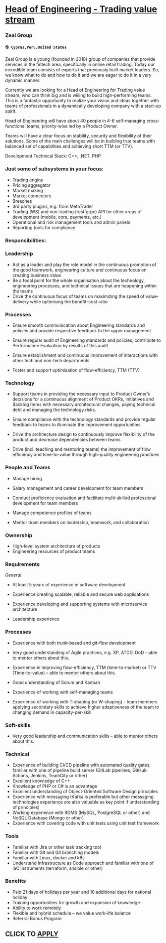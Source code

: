 # [Head of Engineering - Trading value stream](https://www.remotewlb.com/apply/head-of-engineering-trading-value-stream)  
### Zeal Group  
#### `🌎 Cyprus,Peru,United States`  

Zeal Group is a young (founded in 2018) group of companies that provide services in the fintech area, specifically in online retail trading. Today our incredible team consists of experts that previously built market leaders. So, we know what to do and how to do it and we are eager to do it in a very dynamic manner.

Currently we are looking for a Head of Engineering for Trading value stream, who can think big and is willing to build high-performing teams. This is a fantastic opportunity to realize your vision and ideas together with teams of professionals in a dynamically developing company with a start-up spirit.

Head of Engineering will have about 40 people in 4-6 self-managing cross-functional teams, priority-wise led by a Product Owner.

Teams will have a clear focus on stability, security and flexibility of their solutions. Some of the main challenges will be in building true teams with balanced set of capabilities and achieving short TTM (or TTV).

Development Technical Stack: C++, .NET, PHP

### Just some of subsystems in your focus:

  * Trading engine 
  * Pricing aggregator 
  * Market making 
  * Market connectors 
  * Breeches 
  * 3rd party plugins, e.g. from MetaTrader 
  * Trading (WS) and non-trading (rest|grpc) API for other areas of development (mobile, core, payments, etc.) 
  * Operational and risk management tools and admin panels 
  * Reporting tools for compliance 

### Responsibilities:

### Leadership

  * Act as a leader and play the role model in the continuous promotion of the good teamwork, engineering culture and continuous focus on creating business value 
  * Be a focal point for the whole organisation about the technology, engineering processes, and technical issues that are happening within the teams 
  * Drive the continuous focus of teams on maximizing the speed of value-delivery while optimising the benefit-cost ratio 

### Processes

  * Ensure smooth communication about Engineering standards and policies and provide respective feedback to the upper management 

  * Ensure regular audit of Engineering standards and policies; contribute to Performance Evaluation by results of this audit 
  * Ensure establishment and continuous improvement of interactions with other tech and non-tech departments 
  * Foster and support optimisation of flow-efficiency, TTM (TTV) 

### Technology

  * Support teams in providing the necessary input to Product Owner’s decisions for a continuous alignment of Product OKRs, Initiatives and Backlog Items with necessary architectural changes, paying technical debt and managing the technology risks. 

  * Ensure compliance with the technology standards and provide regular feedback to teams to illuminate the improvement opportunities 
  * Drive the architecture design to continuously improve flexibility of the product and decrease dependencies between teams 
  * Drive (incl. teaching and mentoring teams) the improvement of flow efficiency and time-to-value through high-quality engineering practices 

### People and Teams

  * Manage hiring 

  * Salary management and career development for team members 
  * Conduct proficiency evaluation and facilitate multi-skilled professional development for team members 
  * Manage competence profiles of teams 
  * Mentor team members on leadership, teamwork, and collaboration 

### Ownership

  * High-level system architecture of products 
  * Engineering resources of product teams 

### Requirements

 _General_

  * At least 5 years of experience in software development 

  * Experience creating scalable, reliable and secure web applications 
  * Experience developing and supporting systems with microservice architecture 
  * Leadership experience 

### Processes

  * Experience with both trunk-based and git-flow development 

  * Very good understanding of Agile practices, e.g. XP, ATDD, DoD – able to mentor others about this. 
  * Experience in improving flow-efficiency, TTM (time-to-market) or TTV (Time-to-value) – able to mentor others about this. 
  * Good understanding of Scrum and Kanban 
  * Experience of working with self-managing teams 
  * Experience of working with T-shaping (or W-shaping) - team members applying secondary skills to achieve higher adaptiveness of the team to changing demand in capacity-per-skill 

### Soft-skills

  * Very good leadership and communication skills – able to mentor others about this. 

### Technical

  * Experience of building CI/CD pipeline with automated quality gates, familiar with one of pipeline build server (GitLab pipelines, GitHub Actions, Jenkins, TeamCity or other) 
  * Excellent knowledge of C++ 
  * Knowledge of PHP or C# is an advantage 
  * Excellent understanding of Object-Oriented Software Design principles 
  * Experience with messaging (Kafka is preferable but other messaging technologies experience are also valuable as key point if understanding of principles) 
  * Working experience with RDMS (MySQL, PostgreSQL or other) and NoSQL Database (Mongo or other) 
  * Experience with covering code with unit tests using unit test framework 

### Tools

  * Familiar with Jira or other task tracking tool 
  * Familiar with Git and Git branching models 
  * Familiar with Linux, docker and k8s 
  * Understand Infrastructure as Code approach and familiar with one of IaC instruments (terraform, ansible or other) 

### Benefits

  * Paid 21 days of holidays per year and 10 additional days for national holiday
  * Training opportunities for growth and expansion of knowledge
  * Ability to work remotely
  * Flexible and hybrid schedule – we value work-life balance
  * Referral Bonus Program

  
## CLICK TO [APPLY](https://www.remotewlb.com/apply/head-of-engineering-trading-value-stream)

